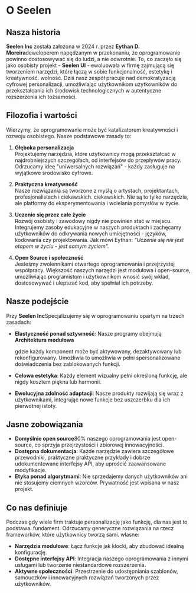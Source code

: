 # O Seelen

## Nasza historia

**Seelen Inc** została założona w 2024 r. przez **Eythan D. Moreira**deweloperem
napędzanym w przekonaniu, że oprogramowanie powinno dostosowywać się do ludzi, a
nie odwrotnie. To, co zaczęło się jako osobisty projekt - **Seelen UI** -
ewoluowała w firmę zajmującą się tworzeniem narzędzi, które łączą w sobie
funkcjonalność, estetykę i kreatywność. wolność. Dziś nasz zespół pracuje nad
demokratyzacją cyfrowej personalizacji, umożliwiając użytkownikom użytkowników
do przekształcania ich środowisk technologicznych w autentyczne rozszerzenia ich
tożsamości.

## Filozofia i wartości

Wierzymy, że oprogramowanie może być katalizatorem kreatywności i rozwoju
osobistego. Nasze podstawowe zasady to:

1. **Głęboka personalizacja**\
   Projektujemy narzędzia, które użytkownicy mogą przekształcać w
   najdrobniejszych szczegółach, od interfejsów do przepływów pracy. Odrzucamy
   ideę "uniwersalnych rozwiązań" \- każdy zasługuje na wyjątkowe środowisko
   cyfrowe.

2. **Praktyczna kreatywność**\
   Nasze rozwiązania są tworzone z myślą o artystach, projektantach,
   profesjonalistach i ciekawskich. ciekawskich. Nie są to tylko narzędzia, ale
   platformy do eksperymentowania i wcielania pomysłów w życie.

3. **Uczenie się przez całe życie**\
   Rozwój osobisty i zawodowy nigdy nie powinien stać w miejscu. Integrujemy
   zasoby edukacyjne w naszych produktach i zachęcamy użytkowników do odkrywania
   nowych umiejętności - języków, kodowania czy projektowania. Jak mówi Eythan:
   _"Uczenie się nie jest etapem w życiu - jest samym życiem"._

4. **Open Source i społeczność**\
   Jesteśmy zwolennikami otwartego oprogramowania i przejrzystej współpracy.
   Większość naszych narzędzi jest modułowa i open-source, umożliwiając
   programistom i użytkownikom wnosić swój wkład, dostosowywać i ulepszać kod,
   aby spełniał ich potrzeby.

## Nasze podejście

Przy **Seelen Inc**Specjalizujemy się w oprogramowaniu opartym na trzech
zasadach:

- **Elastyczność ponad sztywność**: Nasze programy obejmują **Architektura
  modułowa**

  gdzie każdy komponent może być aktywowany, dezaktywowany lub rekonfigurowany.
  Umożliwia to umożliwia w pełni spersonalizowane doświadczenia bez
  zablokowanych funkcji.
- **Celowa estetyka**: Każdy element wizualny pełni określoną funkcję, ale nigdy
  kosztem piękna lub harmonii.
- **Ewolucyjna zdolność adaptacji**: Nasze produkty rozwijają się wraz z
  użytkownikami, integrując nowe funkcje bez uszczerbku dla ich pierwotnej
  istoty.

## Jasne zobowiązania

- **Domyślnie open source**80% naszego oprogramowania jest open-source, co
  sprzyja przejrzystości i zbiorowej innowacyjności.
- **Dostępna dokumentacja**: Każde narzędzie zawiera szczegółowe przewodniki,
  praktyczne praktyczne przykłady i dobrze udokumentowane interfejsy API, aby
  uprościć zaawansowane modyfikacje.
- **Etyka ponad algorytmami**: Nie sprzedajemy danych użytkowników ani nie
  stosujemy ciemnych wzorców. Prywatność jest wpisana w nasz projekt.

## Co nas definiuje

Podczas gdy wiele firm traktuje personalizację jako funkcję, dla nas jest to
podstawa. fundament. Odrzucamy generyczne rozwiązania na rzecz frameworków,
które użytkownicy tworzą sami. własne:

- **Narzędzia modułowe**: Łącz funkcje jak klocki, aby zbudować idealną
  konfigurację.
- **Dostępne interfejsy API**: Integracja naszego oprogramowania z innymi
  usługami lub tworzenie niestandardowe rozszerzenia.
- **Aktywne społeczności**: Przestrzenie do udostępniania szablonów, samouczków
  i innowacyjnych rozwiązań tworzonych przez użytkowników.
